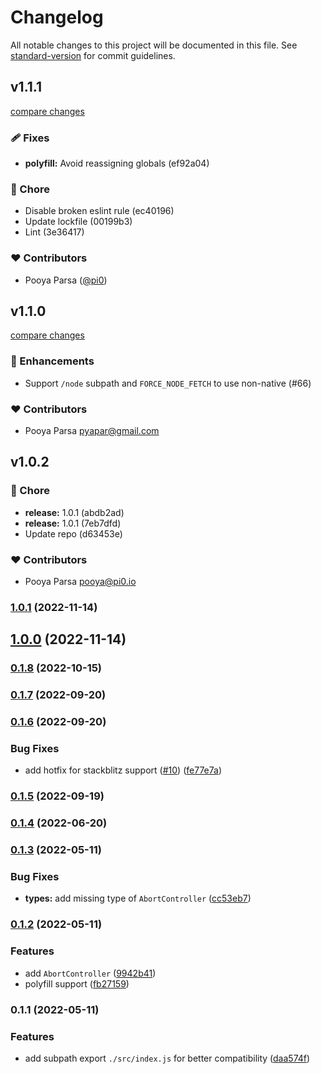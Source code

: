 # Changelog

All notable changes to this project will be documented in this file. See [standard-version](https://github.com/conventional-changelog/standard-version) for commit guidelines.

## v1.1.1

[compare changes](https://undefined/undefined/compare/v1.1.0...v1.1.1)


### 🩹 Fixes

  - **polyfill:** Avoid reassigning globals (ef92a04)

### 🏡 Chore

  - Disable broken eslint rule (ec40196)
  - Update lockfile (00199b3)
  - Lint (3e36417)

### ❤️  Contributors

- Pooya Parsa ([@pi0](http://github.com/pi0))

## v1.1.0

[compare changes](https://undefined/undefined/compare/v1.0.2...v1.1.0)


### 🚀 Enhancements

  - Support `/node` subpath and `FORCE_NODE_FETCH` to use non-native (#66)

### ❤️  Contributors

- Pooya Parsa <pyapar@gmail.com>

## v1.0.2


### 🏡 Chore

  - **release:** 1.0.1 (abdb2ad)
  - **release:** 1.0.1 (7eb7dfd)
  - Update repo (d63453e)

### ❤️  Contributors

- Pooya Parsa <pooya@pi0.io>

### [1.0.1](https://github.com/unjs/node-fetch-native/compare/v1.0.0...v1.0.1) (2022-11-14)

## [1.0.0](https://github.com/unjs/node-fetch-native/compare/v0.1.8...v1.0.0) (2022-11-14)

### [0.1.8](https://github.com/unjs/node-fetch-native/compare/v0.1.7...v0.1.8) (2022-10-15)

### [0.1.7](https://github.com/unjs/node-fetch-native/compare/v0.1.6...v0.1.7) (2022-09-20)

### [0.1.6](https://github.com/unjs/node-fetch-native/compare/v0.1.5...v0.1.6) (2022-09-20)


### Bug Fixes

* add hotfix for stackblitz support ([#10](https://github.com/unjs/node-fetch-native/issues/10)) ([fe77e7a](https://github.com/unjs/node-fetch-native/commit/fe77e7a02c5778e87d487b8a37e0d15c61ef10f7))

### [0.1.5](https://github.com/unjs/node-fetch-native/compare/v0.1.4...v0.1.5) (2022-09-19)

### [0.1.4](https://github.com/unjs/node-fetch-native/compare/v0.1.3...v0.1.4) (2022-06-20)

### [0.1.3](https://github.com/unjs/node-fetch-native/compare/v0.1.2...v0.1.3) (2022-05-11)


### Bug Fixes

* **types:** add missing type of `AbortController` ([cc53eb7](https://github.com/unjs/node-fetch-native/commit/cc53eb7541d5d9c673efd6a2b01ed9c57ea2085d))

### [0.1.2](https://github.com/unjs/node-fetch-native/compare/v0.1.1...v0.1.2) (2022-05-11)


### Features

* add `AbortController` ([9942b41](https://github.com/unjs/node-fetch-native/commit/9942b41d428b445ff74f868a6a6eaa9dac6b2806))
* polyfill support ([fb27159](https://github.com/unjs/node-fetch-native/commit/fb271590eaeeecbcaadc11e3a999df0830ec42f4))

### 0.1.1 (2022-05-11)


### Features

* add subpath export `./src/index.js` for better compatibility ([daa574f](https://github.com/unjs/node-fetch-native/commit/daa574fdb1de36c5398e948709224b2930f83a4e))

